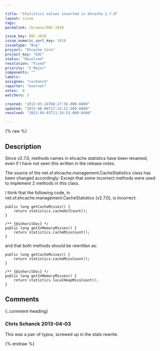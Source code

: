 ```yaml
---

title: "Statistics values inverted in ehcache 2.7.0"
layout: issue
tags: 
permalink: /browse/EHC-1010

issue_key: EHC-1010
issue_numeric_sort_key: 1010
issuetype: "Bug"
project: "Ehcache Core"
project_key: "EHC"
status: "Resolved"
resolution: "Fixed"
priority: "2 Major"
components: ""
labels: 
assignee: "cschanck"
reporter: "evernat"
votes:  0
watchers: 3

created: "2013-03-24T08:27:50.000-0400"
updated: "2013-06-06T17:14:22.000-0400"
resolved: "2013-04-03T11:24:53.000-0400"

---
```




{% raw %}



## Description

<div markdown="1" class="description">

Since v2.7.0, methods names in ehcache statistics have been renamed, even if I have not seen this written in the release notes.

The source of the net.sf.ehcache.management.CacheStatistics class has been changed accordingly.
Except that some incorrect methods were used to implement 2 methods in this class.

I think that the following code, in net.sf.ehcache.management.CacheStatistics (v2.7.0), is incorrect:

    public long getCacheMisses() {
        return statistics.cacheHitCount();
    }

    /** {@inheritDoc} */
    public long getInMemoryMisses() {
        return statistics.cacheMissCount();
    }

and that both methods should be rewritten as:

    public long getCacheMisses() {
        return statistics.cacheMissCount();
    }

    /** {@inheritDoc} */
    public long getInMemoryMisses() {
        return statistics.localHeapMissCount();
    }


</div>

## Comments


{:.comment-heading}
### **Chris Schanck** <span class="date">2013-04-03</span>

<div markdown="1" class="comment">

This was a pair of typos, screwed up in the stats rewrite.

</div>



{% endraw %}
